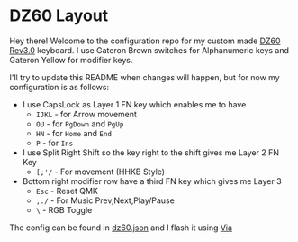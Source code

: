 # DZ60 Layout
Hey there! Welcome to the configuration repo for my custom made [DZ60 Rev3.0](https://kbdfans.com/products/dz60-60-pcb) keyboard.
I use Gateron Brown switches for Alphanumeric keys and Gateron Yellow for modifier keys.

I'll try to update this README when changes will happen, but for now my configuration is as follows:

* I use CapsLock as Layer 1 FN key which enables me to have
    * `IJKL` - for Arrow movement
    * `OU` - for `PgDown` and `PgUp`
    * `HN` - for `Home` and `End`
    * `P` - for `Ins`
* I use Split Right Shift so the key right to the shift gives me Layer 2 FN Key
    * `[;'/` - For movement (HHKB Style)
* Bottom right modifier row have a third FN key which gives me Layer 3
    * `Esc` - Reset QMK
    * `,./` - For Music Prev,Next,Play/Pause
    * `\` - RGB Toggle

The config can be found in [dz60.json](dz60.json) and I flash it using [Via](https://www.caniusevia.com/)
